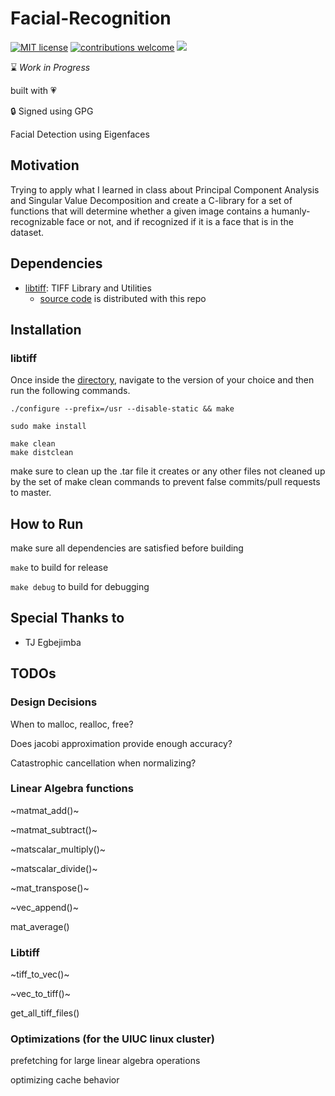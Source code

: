 # Facial-Recognition
[![MIT license](https://img.shields.io/badge/License-MIT-blue.svg)](https://lbesson.mit-license.org/)
[![contributions welcome](https://img.shields.io/badge/contributions-welcome-brightgreen.svg?style=flat)](https://github.com/dwyl/esta/issues)
![](https://img.shields.io/badge/maintained-yes-green.svg?style=flat)

:hourglass: *Work in Progress*

built with :heartpulse:

:lock: Signed using GPG

Facial Detection using Eigenfaces

## Motivation

Trying to apply what I learned in class about Principal Component Analysis and 
Singular Value Decomposition and create a C-library for a set of functions that
will determine whether a given image contains a humanly-recognizable face or not,
and if recognized if it is a face that is in the dataset.

## Dependencies

- [libtiff](http://www.libtiff.org/): TIFF Library and Utilities
  - [source code](external_libraries/libtiff) is distributed with this repo
  
## Installation
### libtiff

Once inside the [directory](external_libraries/libtiff), navigate to the version
of your choice and then run the following commands.
```
./configure --prefix=/usr --disable-static && make

sudo make install

make clean
make distclean
```
make sure to clean up the .tar file it creates or any other files
not cleaned up by the set of make clean commands to prevent
false commits/pull requests to master.

## How to Run

make sure all dependencies are satisfied before building

`make`
to build for release

`make debug`
to build for debugging

## Special Thanks to
 - TJ Egbejimba


## TODOs

### Design Decisions

When to malloc, realloc, free?

Does jacobi approximation provide enough accuracy?

Catastrophic cancellation when normalizing?

### Linear Algebra functions

~matmat_add()~

~matmat_subtract()~

~matscalar_multiply()~

~matscalar_divide()~

~mat_transpose()~

~vec_append()~

mat_average()

### Libtiff

~tiff_to_vec()~

~vec_to_tiff()~

get_all_tiff_files()

### Optimizations (for the UIUC linux cluster)

prefetching for large linear algebra operations

optimizing cache behavior
